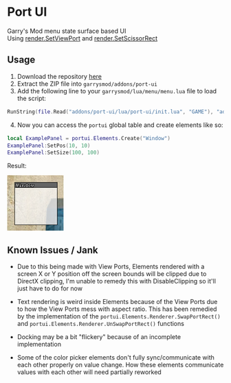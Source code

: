 # Port UI
Garry's Mod menu state surface based UI \
Using [render.SetViewPort](https://gmodwiki.com/render.SetViewPort) and [render.SetScissorRect](https://gmodwiki.com/render.SetScissorRect)

## Usage
1. Download the repository [here](https://github.com/github-is-garbage/port-ui/archive/refs/heads/main.zip)
2. Extract the ZIP file into `garrysmod/addons/port-ui`
3. Add the following line to your `garrysmod/lua/menu/menu.lua` file to load the script:

```lua
RunString(file.Read("addons/port-ui/lua/port-ui/init.lua", "GAME"), "addons/port-ui/lua/port-ui/init.lua")
```

4. Now you can access the `portui` global table and create elements like so:

```lua
local ExamplePanel = portui.Elements.Create("Window")
ExamplePanel:SetPos(10, 10)
ExamplePanel:SetSize(100, 100)
```

Result:

![port-ui Window](./gitimg/window.png)

## Known Issues / Jank
- Due to this being made with View Ports, Elements rendered with a screen X or Y position off the screen bounds
will be clipped due to DirectX clipping, I'm unable to remedy this with DisableClipping so it'll just have to do for now

- Text rendering is weird inside Elements because of the View Ports due to how the View Ports mess with aspect ratio.
This has been remedied by the implementation of the `portui.Elements.Renderer.SwapPortRect()` and `portui.Elements.Renderer.UnSwapPortRect()` functions

- Docking may be a bit "flickery" because of an incomplete implementation

- Some of the color picker elements don't fully sync/communicate with each other properly on value change.
How these elements communicate values with each other will need partially reworked

